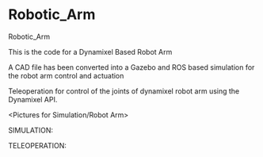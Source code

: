 # Robotic_Arm
Robotic_Arm 


This is the code for a Dynamixel Based Robot Arm

A CAD file has been converted into a Gazebo and ROS based simulation for the robot arm control and actuation

Teleoperation for control of the joints of dynamixel robot arm using the Dynamixel API. 


<Pictures for Simulation/Robot Arm>


SIMULATION:

<Link to Simulation Github>

TELEOPERATION:

<Link to Teleoperation Github>


